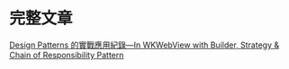 # 完整文章

[Design Patterns 的實戰應用紀錄—In WKWebView with Builder, Strategy & Chain of Responsibility Pattern
](https://medium.com/p/f4b02ee342a4)
